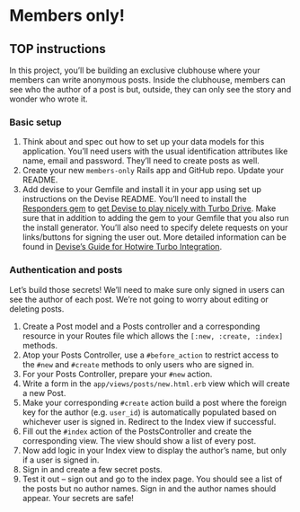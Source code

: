 # Members only!

## TOP instructions

In this project, you’ll be building an exclusive clubhouse where your members can write anonymous posts. Inside the clubhouse, members can see who the author of a post is but, outside, they can only see the story and wonder who wrote it.

### Basic setup
1. Think about and spec out how to set up your data models for this application. You’ll need users with the usual identification attributes like name, email and password. They’ll need to create posts as well.
2. Create your new `members-only` Rails app and GitHub repo. Update your README.
3. Add devise to your Gemfile and install it in your app using set up instructions on the Devise README.
    You’ll need to install the [Responders gem](https://github.com/heartcombo/responders) to [get Devise to play nicely with Turbo Drive](https://github.com/heartcombo/devise#hotwireturbo). Make sure that in addition to adding the gem to your Gemfile that you also run the install generator. You’ll also need to specify delete requests on your links/buttons for signing the user out. More detailed information can be found in [Devise’s Guide for Hotwire Turbo Integration](https://github.com/heartcombo/devise/wiki/How-To:-Upgrade-to-Devise-4.9.0-%5BHotwire-Turbo-integration%5D).

### Authentication and posts
Let’s build those secrets! We’ll need to make sure only signed in users can see the author of each post. We’re not going to worry about editing or deleting posts.

1. Create a Post model and a Posts controller and a corresponding resource in your Routes file which allows the `[:new, :create, :index]` methods.
2. Atop your Posts Controller, use a `#before_action` to restrict access to the `#new` and `#create` methods to only users who are signed in.
3. For your Posts Controller, prepare your `#new` action.
4. Write a form in the `app/views/posts/new.html.erb` view which will create a new Post.
5. Make your corresponding `#create` action build a post where the foreign key for the author (e.g. `user_id`) is automatically populated based on whichever user is signed in. Redirect to the Index view if successful.
6. Fill out the `#index` action of the PostsController and create the corresponding view. The view should show a list of every post.
7. Now add logic in your Index view to display the author’s name, but only if a user is signed in.
8. Sign in and create a few secret posts.
9. Test it out – sign out and go to the index page. You should see a list of the posts but no author names. Sign in and the author names should appear. Your secrets are safe!
